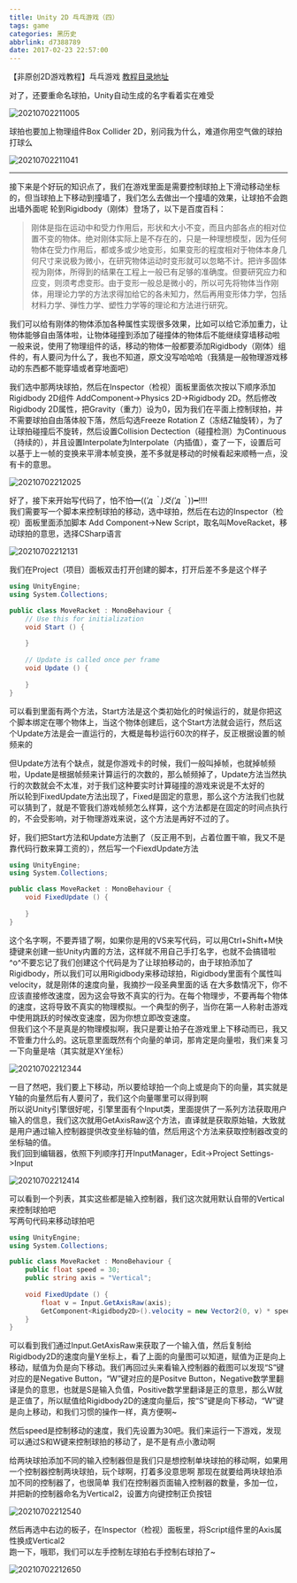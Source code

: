 ```yaml
---
title: Unity 2D 乓乓游戏（四）
tags: game
categories: 黑历史
abbrlink: d7388789
date: 2017-02-23 22:57:00
---
```

【非原创2D游戏教程】乓乓游戏
[教程目录地址](https://blooddot.cool/posts/dbdef186/)
<!-- more -->
<!-- cSpell:disable -->

对了，还要重命名球拍，Unity自动生成的名字看着实在难受

![20210702211005](https://raw.githubusercontent.com/blooddot/FigureBed/master/blog/20210702211005.png)

球拍也要加上物理组件Box Collider 2D，别问我为什么，难道你用空气做的球拍打球么

![20210702211041](https://raw.githubusercontent.com/blooddot/FigureBed/master/blog/20210702211041.png)

---

接下来是个好玩的知识点了，我们在游戏里面是需要控制球拍上下滑动移动坐标的，但当球拍上下移动到撞墙了，我们怎么去做出一个撞墙的效果，让球拍不会跑出墙外面呢
轮到Rigidbody（刚体）登场了，以下是百度百科：

> 刚体是指在运动中和受力作用后，形状和大小不变，而且内部各点的相对位置不变的物体。绝对刚体实际上是不存在的，只是一种理想模型，因为任何物体在受力作用后，都或多或少地变形，如果变形的程度相对于物体本身几何尺寸来说极为微小，在研究物体运动时变形就可以忽略不计。把许多固体视为刚体，所得到的结果在工程上一般已有足够的准确度。但要研究应力和应变，则须考虑变形。由于变形一般总是微小的，所以可先将物体当作刚体，用理论力学的方法求得加给它的各未知力，然后再用变形体力学，包括材料力学、弹性力学、塑性力学等的理论和方法进行研究。

我们可以给有刚体的物体添加各种属性实现很多效果，比如可以给它添加重力，让物体能够自由落体啦，让物体碰撞到添加了碰撞体的物体后不能继续穿墙移动啦
一般来说，使用了物理组件的话，移动的物体一般都要添加Rigidbody（刚体）组件的，有人要问为什么了，我也不知道，原文没写哈哈哈（我猜是一般物理游戏移动的东西都不能穿墙或者穿地面吧）

我们选中那两块球拍，然后在Inspector（检视）面板里面依次按以下顺序添加Rigidbody 2D组件 AddComponent->Physics 2D->Rigidbody 2D。然后修改Rigidbody 2D属性，把Gravity（重力）设为0，因为我们在平面上控制球拍，并不需要球拍自由落体般下落，然后勾选Freeze Rotation Z（冻结Z轴旋转），为了让球拍碰撞后不旋转，然后设置Collision Dectection（碰撞检测）为Continuous（持续的），并且设置Interpolate为Interpolate（内插值），查了一下，设置后可以基于上一帧的变换来平滑本帧变换，差不多就是移动的时候看起来顺畅一点，没有卡的意思。

![20210702212025](https://raw.githubusercontent.com/blooddot/FigureBed/master/blog/20210702212025.png)

好了，接下来开始写代码了，怕不怕━((*′д｀)爻(′д｀*))━!!!!  
我们需要写一个脚本来控制球拍的移动，选中球拍，然后在右边的Inspector（检视）面板里面添加脚本 Add Component->New Script，取名叫MoveRacket，移动球拍的意思，选择CSharp语言

![20210702212131](https://raw.githubusercontent.com/blooddot/FigureBed/master/blog/20210702212131.png)

我们在Project（项目）面板双击打开创建的脚本，打开后差不多是这个样子

```csharp
using UnityEngine;
using System.Collections;

public class MoveRacket : MonoBehaviour {
    // Use this for initialization
    void Start () {
    
    }
    
    // Update is called once per frame
    void Update () {
    
    }
}
```

可以看到里面有两个方法，Start方法是这个类初始化的时候运行的，就是你把这个脚本绑定在哪个物体上，当这个物体创建后，这个Start方法就会运行，然后这个Update方法是会一直运行的，大概是每秒运行60次的样子，反正根据设置的帧频来的

但Update方法有个缺点，就是你游戏卡的时候，我们一般叫掉帧，也就掉帧频啦，Update是根据帧频来计算运行的次数的，那么帧频掉了，Update方法当然执行的次数就会不太准，对于我们这种要实时计算碰撞的游戏来说是不太好的  
所以轮到FixedUpdate方法出现了，Fixed是固定的意思，那么这个方法我们也就可以猜到了，就是不管我们游戏帧频怎么样算，这个方法都是在固定的时间点执行的，不会受影响，对于物理游戏来说，这个方法是再好不过的了。

好，我们把Start方法和Update方法删了（反正用不到，占着位置干嘛，我又不是靠代码行数来算工资的），然后写一个FiexdUpdate方法

```csharp
using UnityEngine;
using System.Collections;

public class MoveRacket : MonoBehaviour {
    void FixedUpdate () {
    
    }
}
```

这个名字啊，不要弄错了啊，如果你是用的VS来写代码，可以用Ctrl+Shift+M快捷键来创建一些Unity内置的方法，这样就不用自己手打名字，也就不会搞错啦^o^不要忘记了我们创建这个代码是为了让球拍移动的，由于球拍添加了Rigidbody，所以我们可以用Rigidbody来移动球拍，Rigidbody里面有个属性叫velocity，就是刚体的速度向量，我摘抄一段圣典里面的话
在大多数情况下，你不应该直接修改速度，因为这会导致不真实的行为。在每个物理步，不要再每个物体的速度，这将导致不真实的物理模拟。一个典型的例子，当你在第一人称射击游戏中使用跳跃的时候改变速度，因为你想立即改变速度。  
但我们这个不是真是的物理模拟啊，我只是要让拍子在游戏里上下移动而已，我又不管重力什么的。这玩意里面既然有个向量的单词，那肯定是向量啦，我们来复习一下向量是啥（其实就是XY坐标）

![20210702212344](https://raw.githubusercontent.com/blooddot/FigureBed/master/blog/20210702212344.png)

一目了然吧，我们要上下移动，所以要给球拍一个向上或是向下的向量，其实就是Y轴的向量然后有人要问了，我们这个向量哪里可以得到啊  
所以说Unity引擎很好呢，引擎里面有个Input类，里面提供了一系列方法获取用户输入的信息，我们这次就用GetAxisRaw这个方法，直译就是获取原始轴，大致就是用户通过输入控制器提供改变坐标轴的值，然后用这个方法来获取控制器改变的坐标轴的值。  
我们回到编辑器，依照下列顺序打开InputManager，Edit->Project Settings->Input

![20210702212414](https://raw.githubusercontent.com/blooddot/FigureBed/master/blog/20210702212414.png)

可以看到一个列表，其实这些都是输入控制器，我们这次就用默认自带的Vertical来控制球拍吧  
写两句代码来移动球拍吧

```csharp
using UnityEngine;
using System.Collections;

public class MoveRacket : MonoBehaviour {
    public float speed = 30;
    public string axis = "Vertical";
    
    void FixedUpdate () {
        float v = Input.GetAxisRaw(axis);
        GetComponent<Rigidbody2D>().velocity = new Vector2(0, v) * speed;
    }
}
```

可以看到我们通过Input.GetAxisRaw来获取了一个输入值，然后复制给Rigidbody2D的速度向量Y坐标上，看了上面的向量图可以知道，赋值为正是向上移动，赋值为负是向下移动。我们再回过头来看输入控制器的截图可以发现“S”键对应的是Negative Button，“W”键对应的是Positve Button，Negative数学里翻译是负的意思，也就是S是输入负值，Positive数学里翻译是正的意思，那么W就是正值了，所以赋值给Rigidbody2D的速度向量后，按“S”键是向下移动，“W”键是向上移动，和我们习惯的操作一样，真方便啊~

然后speed是控制移动的速度，我们先设置为30吧。我们来运行一下游戏，发现可以通过S和W键来控制球拍的移动了，是不是有点小激动啊

给两块球拍添加不同的输入控制器但是我们只是想控制单块球拍的移动啊，如果用一个控制器控制两块球拍，玩个球啊，打着多没意思啊
那现在就要给两块球拍添加不同的控制器了，也很简单
我们在控制器页面输入控制器的数量，多加一位，并把新的控制器命名为Vertical2，设置方向键控制正负按钮

![20210702212540](https://raw.githubusercontent.com/blooddot/FigureBed/master/blog/20210702212540.png)

然后再选中右边的板子，在Inspector（检视）面板里，将Script组件里的Axis属性换成Vertical2  
跑一下，哦耶，我们可以左手控制左球拍右手控制右球拍了~

![20210702212650](https://raw.githubusercontent.com/blooddot/FigureBed/master/blog/20210702212650.gif)
